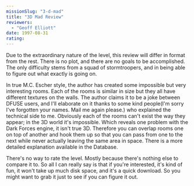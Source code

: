 ```yaml
---
missionSlug: "3-d-mad"
title: "3D Mad Review"
reviewers: 
  - "Geoff Elliott"
date: 1997-08-31
rating:
---
```


Due to the extraordinary nature of the level, this review will differ in format from the rest. There is no plot, and there are no goals to be accomplished. The only difficulty stems from a squad of stormtroopers, and in being able to figure out what exactly is going on.

In true M.C. Escher style, the author has created some impossible but very interesting rooms. Each of the rooms is similar in size but they all have different textures on the walls. The author claims it to be a joke between DFUSE users, and I'll elaborate on it thanks to some kind people(I'm sorry I've forgotten your names. Mail me again please.) who explained the technical side to me. Obviously each of the rooms can't exist the way they appear; in the 3D world it's impossible. Which reveals one problem with the Dark Forces engine, it isn't true 3D. Therefore you can overlap rooms one on top of another and hook them up so that you can pass from one to the next while never actually leaving the same area in space. There is a more detailed explanation available in the Database.

There's no way to rate the level. Mostly because there's nothing else to compare it to. So all I can really say is that if you're interested, it's kind of fun, it won't take up much disk space, and it's a quick download. So you might want to grab it just to see if you can figure it out.